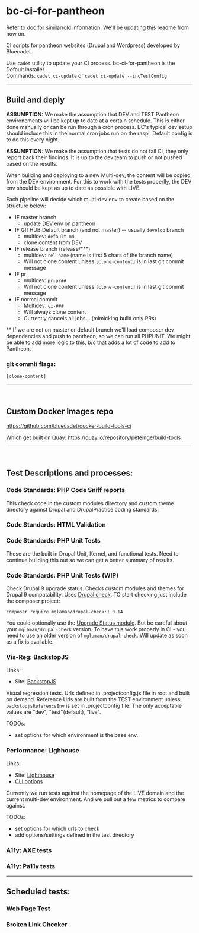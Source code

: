 # bc-ci-for-pantheon

[Refer to doc for similar/old information](https://docs.google.com/document/d/171_g7c6R9N3Ytm71N035jWpwxH05_aCNX7iETMlpub4/edit#heading=h.ndebq7ycxfsh). We'll be updating this readme from now on.

CI scripts for pantheon websites (Drupal and Wordpress) developed by Bluecadet.

Use `cadet` utility to update your CI process. bc-ci-for-pantheon is the Default installer. <br>Commands: `cadet ci-update` or `cadet ci-update --incTestConfig`

<hr>

## Build and deply

__ASSUMPTION:__ We make the assumption that DEV and TEST Pantheon environements will be kept up to date at a certain schedule. This is either done manually or can be run through a cron process. BC's typical dev setup should include this in the normal cron jobs run on the raspi. Default config is to do this every night.

__ASSUMPTION:__ We make the assumption that tests do not fail CI, they only report back their findings. It is up to the dev team to push or not pushed based on the results.

When building and deploying to a new Multi-dev, the content will be copied from the DEV environment. For this to work with the tests properlly, the DEV env should be kept as up to date as possible with LIVE.

Each pipeline will decide which multi-dev env to create based on the structure below:

- IF master branch
  - update DEV env on pantheon
- IF GITHUB Default branch (and not master) -- usually `develop` branch
  - multidev: `default-md`
  - clone content from DEV
- IF release branch (release/***)
  - multidev: `rel-name` (name is first 5 chars of the branch name)
  - Will not clone content unless `[clone-content]` is in last git commit message
- IF pr
  - multidev: `pr-pr##`
  - Will not clone content unless `[clone-content]` is in last git commit message
- IF normal commit
  - Multidev: `ci-###`
  - Will always clone content
  - Currently cancels all jobs... (mimicking build only PRs)

** If we are not on master or default branch we'll load composer dev dependencies and push to pantheon, so we can run all PHPUNIT. We might be able to add more logic to this, b/c that adds a lot of code to add to Pantheon.

### git commit flags:
`[clone-content]`

<hr>
<br>

## Custom Docker Images repo

https://github.com/bluecadet/docker-build-tools-ci

Which get built on Quay:
https://quay.io/repository/peteinge/build-tools

<hr>
<br>

## Test Descriptions and processes:

### Code Standards: PHP Code Sniff reports

This check code in the custom modules directory and custom theme directory against Drupal and DrupalPractice coding standards.

### Code Standards: HTML Validation

### Code Standards: PHP Unit Tests

These are the built in Drupal Unit, Kernel, and functional tests. Need to continue building this out so we can get a better summary of results.

### Code Standards: PHP Unit Tests (WIP)

Check Drupal 9 upgrade status. Checks custom modules and themes for Drupal 9 compatability. Uses [Drupal check](https://github.com/mglaman/drupal-check). TO start checking just include the composer project:

`composer require mglaman/drupal-check:1.0.14`

You could optionally use the [Upgrade Status module](https://www.drupal.org/project/upgrade_status). But be careful about your `mglaman/drupal-check` version. To have this work properly in CI - you need to use an older version of `mglaman/drupal-check`. Will update as soon as a fix is available.

### Vis-Reg: BackstopJS

Links:
- Site: [BackstopJS](https://garris.github.io/BackstopJS/)

Visual regression tests. Urls defined in .projectconfig.js file in root and built on demand. Reference Urls are built from the TEST environment unless, `backstopjsReferenceEnv` is set in .projectconfig file. The only acceptable values are "dev", "test"(default), "live".

TODOs:
- set options for which environment is the base env.

### Performance: Lighhouse

Links:
 - Site: [Lighthouse](https://developers.google.com/web/tools/lighthouse)
 - [CLI options](https://github.com/GoogleChrome/lighthouse#cli-options)

Currently we run tests against the homepage of the LIVE domain and the current multi-dev environment. And we pull out a few metrics to compare against.

TODOs:
- set options for which urls to check
- add options/settings defined in the test directory

### A11y: AXE tests

### A11y: Pa11y tests

<hr>

## Scheduled tests:

### Web Page Test

### Broken Link Checker
